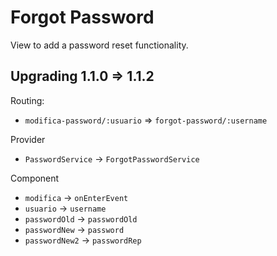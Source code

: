 # Forgot Password

View to add a password reset functionality.

## Upgrading 1.1.0 => 1.1.2

Routing:

- `modifica-password/:usuario` => `forgot-password/:username` <br>

Provider

- `PasswordService` -> `ForgotPasswordService` <br>

Component

- `modifica` -> `onEnterEvent`
- `usuario` -> `username`
- `passwordOld` -> `passwordOld`
- `passwordNew` -> `password`
- `passwordNew2` -> `passwordRep`
